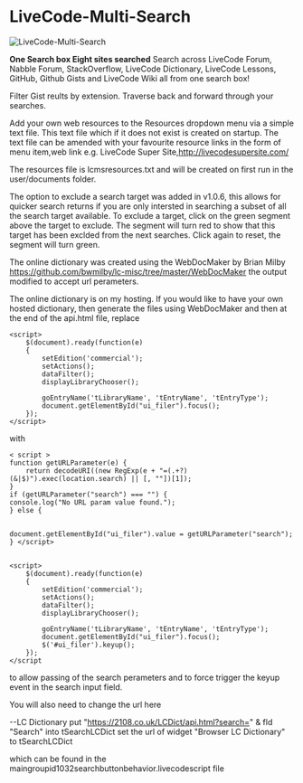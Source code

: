 # LiveCode-Multi-Search


![LiveCode-Multi-Search](https://2108.co.uk/LCDict/LCMultiSearch1.png)

**One Search box Eight sites searched**
Search across
LiveCode Forum, Nabble Forum, StackOverflow, LiveCode Dictionary, LiveCode Lessons, GitHub, Github Gists and LiveCode Wiki all from one search box!

Filter Gist reults by extension.
Traverse back and forward through your searches.

Add your own web resources to the Resources dropdown menu via a simple text file.
This text file which if it does not exist is created on startup.
The text file can be amended with your favourite resource links in the form of menu item,web link
e.g.  LiveCode Super Site,http://livecodesupersite.com/

The resources file is lcmsresources.txt and will be created on first run in the user/documents folder.

The option to exclude a search target was added in v1.0.6, this allows for quicker search returns if you are only intersted in searching a subset of all the search target available. To exclude a target, click on the green segment above the target to exclude. The segment will turn red to show that this target has been exclded from the next searches. Click again to reset, the segment will turn green.

The online dictionary was created using the WebDocMaker by 
Brian Milby https://github.com/bwmilby/lc-misc/tree/master/WebDocMaker
the output modified to accept url perameters.

The online dictionary is on my hosting. If you would like to have your own hosted dictionary, then generate the files using WebDocMaker and then at the end of the api.html file, replace

 
	
	<script>
		$(document).ready(function(e)
		{
			setEdition('commercial');
			setActions();
			dataFilter();
			displayLibraryChooser();
			
			goEntryName('tLibraryName', 'tEntryName', 'tEntryType');
			document.getElementById("ui_filer").focus();
		});
	</script>
  
  with
  
	< script >
    function getURLParameter(e) {
        return decodeURI((new RegExp(e + "=(.+?)(&|$)").exec(location.search) || [, ""])[1]);
    }
    if (getURLParameter("search") === "") {
    console.log("No URL param value found.");
    } else {


    document.getElementById("ui_filer").value = getURLParameter("search");
    } </script>


	<script>
		$(document).ready(function(e)
		{
			setEdition('commercial');
			setActions();
			dataFilter();
			displayLibraryChooser();
			
			goEntryName('tLibraryName', 'tEntryName', 'tEntryType');
			document.getElementById("ui_filer").focus();
			$('#ui_filer').keyup();
		});
	</script


to allow passing of the search perameters and to force trigger the keyup event in the search input field.

You will also need to change the url here

--LC Dictionary
   put "https://2108.co.uk/LCDict/api.html?search=" & fld "Search" into tSearchLCDict
   set the url of widget "Browser LC Dictionary" to tSearchLCDict
   
which can be found in the maingroupid1032searchbuttonbehavior.livecodescript file

